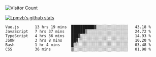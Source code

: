 ![Visitor Count](https://profile-counter.glitch.me/Lpmvb/count.svg)

[![Lpmvb's github stats](https://github-readme-stats.vercel.app/api?username=lpmvb&show_icons=true&title_color=fff&icon_color=79ff97&text_color=9f9f9f&bg_color=151515)](https://github.com/anuraghazra/github-readme-stats)

<!--
Here are some ideas to get you started:

- 🔭 I’m currently working on ...
- 🌱 I’m currently learning ...
- 👯 I’m looking to collaborate on ...
- 🤔 I’m looking for help with ...
- 💬 Ask me about ...
- 📫 How to reach me: ...
- 😄 Pronouns: ...
- ⚡ Fun fact: ...
-->

<!--START_SECTION:waka-->

```text
Vue.js       13 hrs 19 mins  ██████████▓░░░░░░░░░░░░░░   43.18 %
JavaScript   7 hrs 37 mins   ██████▒░░░░░░░░░░░░░░░░░░   24.72 %
TypeScript   4 hrs 36 mins   ███▓░░░░░░░░░░░░░░░░░░░░░   14.93 %
JSON         3 hrs 8 mins    ██▓░░░░░░░░░░░░░░░░░░░░░░   10.20 %
Bash         1 hr 4 mins     █░░░░░░░░░░░░░░░░░░░░░░░░   03.48 %
CSS          36 mins         ▒░░░░░░░░░░░░░░░░░░░░░░░░   01.98 %
```

<!--END_SECTION:waka-->
